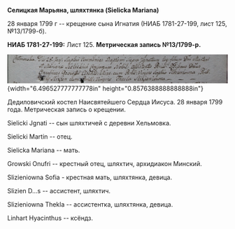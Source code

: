 **Селицкая Марьяна, шляхтянка (Sielicka Mariana)**

28 января 1799 г -- крещение сына Игнатия (НИАБ 1781-27-199, лист 125,
№13/1799-б).

**НИАБ 1781-27-199:** Лист 125. **Метрическая запись №13/1799-р.**

![](./media/52e872ae0a98217ec440e7a79b6b2185863f428f.png){width="6.496527777777778in"
height="0.8576388888888888in"}

Дедиловичский костел Наисвятейшего Сердца Иисуса. 28 января 1799 года.
Метрическая запись о крещении.

Sielicki Jgnati -- сын шляхтичей с деревни Хельмовка.

Sielicki Martin -- отец.

Sielicka Mariana -- мать.

Growski Onufri -- крестный отец, шляхтич, архидиакон Минский.

Slizieniowna Sofia - крестная мать, шляхтянка, девица.

Slizien D\...s -- ассистент, шляхтич.

Slizieniowna Thekla -- ассистентка, шляхтянка, девица.

Linhart Hyacinthus -- ксёндз.
